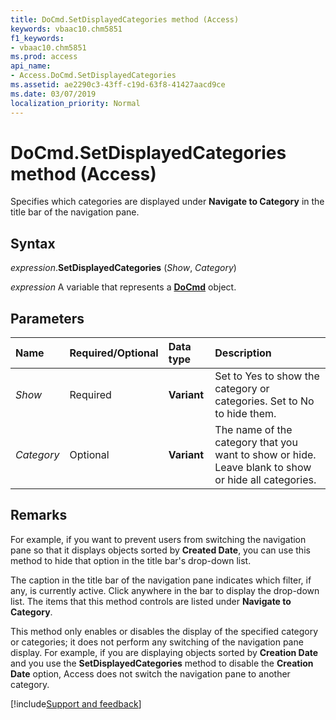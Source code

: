 ```yaml
---
title: DoCmd.SetDisplayedCategories method (Access)
keywords: vbaac10.chm5851
f1_keywords:
- vbaac10.chm5851
ms.prod: access
api_name:
- Access.DoCmd.SetDisplayedCategories
ms.assetid: ae2290c3-43ff-c19d-63f8-41427aacd9ce
ms.date: 03/07/2019
localization_priority: Normal
---
```



# DoCmd.SetDisplayedCategories method (Access)

Specifies which categories are displayed under **Navigate to Category** in the title bar of the navigation pane. 


## Syntax

_expression_.**SetDisplayedCategories** (_Show_, _Category_)

_expression_ A variable that represents a **[DoCmd](Access.DoCmd.md)** object.


## Parameters

|Name|Required/Optional|Data type|Description|
|:-----|:-----|:-----|:-----|
| _Show_|Required|**Variant**|Set to Yes to show the category or categories. Set to No to hide them.|
| _Category_|Optional|**Variant**|The name of the category that you want to show or hide. Leave blank to show or hide all categories.|

## Remarks

For example, if you want to prevent users from switching the navigation pane so that it displays objects sorted by **Created Date**, you can use this method to hide that option in the title bar's drop-down list.

The caption in the title bar of the navigation pane indicates which filter, if any, is currently active. Click anywhere in the bar to display the drop-down list. The items that this method controls are listed under **Navigate to Category**.

This method only enables or disables the display of the specified category or categories; it does not perform any switching of the navigation pane display. For example, if you are displaying objects sorted by **Creation Date** and you use the **SetDisplayedCategories** method to disable the **Creation Date** option, Access does not switch the navigation pane to another category.




[!include[Support and feedback](~/includes/feedback-boilerplate.md)]